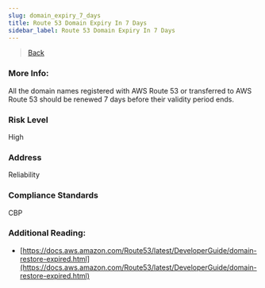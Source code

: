 ```yaml
---
slug: domain_expiry_7_days
title: Route 53 Domain Expiry In 7 Days
sidebar_label: Route 53 Domain Expiry In 7 Days
---
```

> [Back](../../route53monitoring)

### More Info:
All the domain names registered with AWS Route 53 or transferred to AWS Route 53 should be renewed 7 days before their validity period ends.

### Risk Level
High

### Address
Reliability

### Compliance Standards
CBP

### Additional Reading:
- [https://docs.aws.amazon.com/Route53/latest/DeveloperGuide/domain-restore-expired.html](https://docs.aws.amazon.com/Route53/latest/DeveloperGuide/domain-restore-expired.html) 

